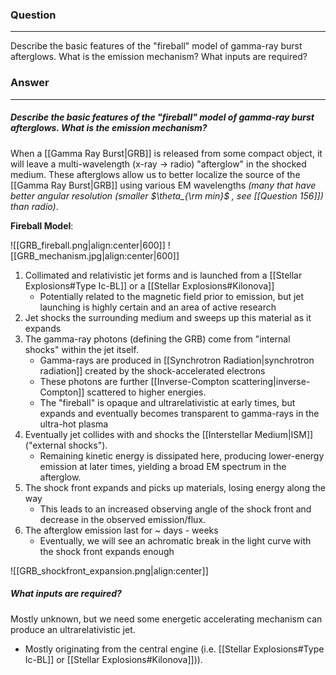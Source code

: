 ### Question
---
Describe the basic features of the "fireball" model of gamma-ray burst afterglows. What is the emission mechanism? What inputs are required?

### Answer
---
##### Describe the basic features of the "fireball" model of gamma-ray burst afterglows. What is the emission mechanism?

When a [[Gamma Ray Burst|GRB]] is released from some compact object, it will leave a multi-wavelength (x-ray $\to$ radio) "afterglow" in the shocked medium. These afterglows allow us to better localize the source of the [[Gamma Ray Burst|GRB]] using various EM wavelengths *(many that have better angular resolution (smaller $\theta_{\rm min}$ , see [[Question 156]]) than radio)*.

**Fireball Model**:

![[GRB_fireball.png|align:center|600]]
![[GRB_mechanism.jpg|align:center|600]]

1. Collimated and relativistic jet forms and is launched from a [[Stellar Explosions#Type Ic-BL]] or a [[Stellar Explosions#Kilonova]]
	- Potentially related to the magnetic field prior to emission, but jet launching is highly certain and an area of active research
2. Jet shocks the surrounding medium and sweeps up this material as it expands
3. The gamma-ray photons (defining the GRB) come from "internal shocks" within the jet itself.
	- Gamma-rays are produced in [[Synchrotron Radiation|synchrotron radiation]] created by the shock-accelerated electrons
	- These photons are further [[Inverse-Compton scattering|inverse-Compton]] scattered to higher energies. 
	- The "fireball" is opaque and ultrarelativistic at early times, but expands and eventually becomes transparent to gamma-rays in the ultra-hot plasma
4. Eventually jet collides with and shocks the [[Interstellar Medium|ISM]] ("external shocks"). 
	- Remaining kinetic energy is dissipated here, producing lower-energy emission at later times, yielding a broad EM spectrum in the afterglow.
5. The shock front expands and picks up materials, losing energy along the way
	- This leads to an increased observing angle of the shock front and decrease in the observed emission/flux.
6. The afterglow emission last for ~ days - weeks
	- Eventually, we will see an achromatic break in the light curve with the shock front expands enough

![[GRB_shockfront_expansion.png|align:center]]

##### What inputs are required?

Mostly unknown, but we need some energetic accelerating mechanism can produce an ultrarelativistic jet.
- Mostly originating from the central engine (i.e. [[Stellar Explosions#Type Ic-BL]] or [[Stellar Explosions#Kilonova]])).